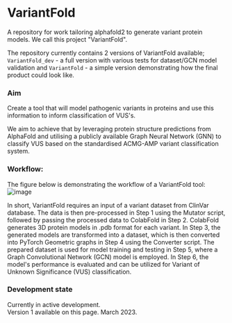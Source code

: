 # VariantFold
A repository for work tailoring alphafold2 to generate variant protein models. We call this project "VariantFold". 

The repository currently contains 2 versions of VariantFold available; `VariantFold_dev` - a full version with various tests for dataset/GCN model validation and `VariantFold` - a simple version demonstrating how the final product could look like.    
  
### Aim  
Create a tool that will model pathogenic variants in proteins and use this information to inform classification of VUS's. 

We aim to achieve that by leveraging protein structure predictions from AlphaFold and utilising a publicly available Graph Neural Network (GNN) to classify VUS based on the standardised ACMG-AMP variant classification system.




### Workflow:
The figure below is demonstrating the workflow of a VariantFold tool:
![image](https://github.com/comparativechrono/VariantFold/assets/128153504/746882ed-a1c9-4101-ab9b-8b11e232c74c)

In short, VariantFold requires an input of a variant dataset from ClinVar database. The data is then pre-processed in Step 1 using the Mutator script, followed by passing the processed data to ColabFold in Step 2. ColabFold generates 3D protein models in .pdb format for each variant. In Step 3, the generated models are transformed into a dataset, which is then converted into PyTorch Geometric graphs in Step 4 using the Converter script. The prepared dataset is used for model training and testing in Step 5, where a Graph Convolutional Network (GCN) model is employed. In Step 6, the model's performance is evaluated and can be utilized for Variant of Unknown Significance (VUS) classification. 
  
### Development state  
Currently in active development.  
Version 1 available on this page. March 2023.   
